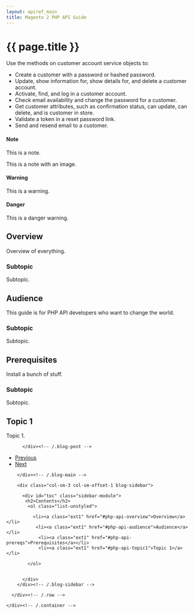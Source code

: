 ```yaml
---
layout: apiref_main
title: Magento 2 PHP API Guide
---
```


<div class="container">
      <div class="blog-header">
        <h1 id="php-api-guide">{{ page.title }}</h1>
      </div>
      <div class="row"> 
 <div class="col-sm-8 blog-main">
<p>Use the methods on customer account service objects to:</p>
<ul>
    <li>Create a customer with a password or hashed password.</li>
    <li>Update, show information for, show details for, and delete a customer account.</li>
    <li>Activate, find, and log in a customer account.</li>
    <li>Check email availability and change the password for a customer.</li>
    <li>Get customer attributes, such as confirmation status, can update, can delete, and is customer in store.</li>
    <li>Validate a token in a reset password link.</li>
    <li>Send and resend email to a customer.</li></ul>
    
   
  <div class="bs-callout bs-callout-info" id="info">
    <h4>Note</h4>
    <p>This is a note.</p>
  </div>
   <div class="bs-callout bs-callout-info" id="info">
  <span class="glyphicon glyphicon-info-sign"></span>
          <span class="glyphicon-class">
  <p>This is a note with an image.</p></span>
  </div>
    <div class="bs-callout bs-callout-warning" id="warning">
    <h4>Warning</h4>
    <p>This is a warning.</p>
  </div>
  <div class="bs-callout bs-callout-danger" id="danger">
    <h4>Danger</h4>
    <p>This is a danger warning.</p>
  </div>
<div class="blog-post">

<h2 id="php-api-overview">Overview</h2>
<p>Overview of everything.</p>
<h3>Subtopic</h3>
<p>Subtopic.</p>
</div>
<div class="blog-post">
<h2 id="php-api-audience">Audience</h2>

<p>This guide is for PHP API developers who want to change the world.</p>
<h3>Subtopic</h3>
<p>Subtopic.</p>
</div>
<div class="blog-post">
<h2 id="php-api-prereqs">Prerequisites</h2>

<p>Install a bunch of stuff.</p>
<h3>Subtopic</h3>
<p>Subtopic.</p>
</div>
<div class="blog-post">
<h2 id="php-api-topic1">Topic 1</h2>
<p>Topic 1.</p>
   
          </div><!-- /.blog-post -->

 <ul class="pager">
            <li><a class="ext1" href="#">Previous</a></li>
            <li><a class="ext1" href="#">Next</a></li>
          </ul>

        </div><!-- /.blog-main -->

        <div class="col-sm-3 col-sm-offset-1 blog-sidebar">
         
          <div id="toc" class="sidebar-module">
           <h2>Contents</h2>
            <ol class="list-unstyled">

              <li><a class="ext1" href="#php-api-overview">Overview</a></li> 
               <li><a class="ext1" href="#php-api-audience">Audience</a></li>
                <li><a class="ext1" href="#php-api-prereqs">Prerequisites</a></li>   
                <li><a class="ext1" href="#php-api-topic1">Topic 1</a></li>
               
            </ol>

 
          </div>
        </div><!-- /.blog-sidebar -->

      </div><!-- /.row -->

    </div><!-- /.container -->



